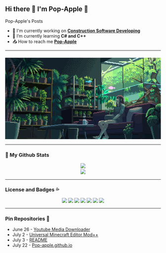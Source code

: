 ## Hi there 👋 I'm Pop-Apple 🍎 

Pop-Apple's Posts

* 🔭 I'm currently working on **[Construction Software Developing](https://github.com/Pop-Apple/Pop-Apple/blob/main/image/Construction_Formulation_Calculator.png?raw=true)**
* 🌱 I’m currently learning **C# and C++**
* 📤 How to reach me **[Pop-Apple](https://github.com/Pop-Apple)**

---

### 

<p align="center"> 
  <img src="https://github.com/Pop-Apple/Pop-Apple/blob/main/image/CafeTime.gif?raw=true" />
</p>

---

### 👀 My Github Stats
<p align=center>

<img src="https://github-readme-stats.vercel.app/api?username=Pop-Apple&show_icons=true&theme=nord">
<br>
<img src="https://github-readme-stats.vercel.app/api/top-langs/?username=Pop-Apple&layout=compact&theme=nord">

</p>

---

### License and Badges 💦
<p align=center>
  <img src="https://img.shields.io/badge/c%23-%23239120.svg?style=for-the-badge&logo=c-sharp&logoColor=white">
  <img src="https://img.shields.io/badge/c++-%2300599C.svg?style=for-the-badge&logo=c%2B%2B&logoColor=white">
  <img src="https://img.shields.io/badge/html5-%23E34F26.svg?style=for-the-badge&logo=html5&logoColor=white">
  <img src="https://img.shields.io/badge/python-3670A0?style=for-the-badge&logo=python&logoColor=ffdd54">
  <img src="https://img.shields.io/badge/javascript-%23323330.svg?style=for-the-badge&logo=javascript&logoColor=%23F7DF1E">
  <img src="https://img.shields.io/badge/Wii%20U-8B8B8B?style=for-the-badge&logo=wiiu&logoColor=white">
  <img src="https://img.shields.io/badge/Switch-E60012?style=for-the-badge&logo=nintendo-switch&logoColor=white">
</p>

---

### Pin Repositories 👑

* June 26 - [Youtube Media Downloader](https://github.com/Pop-Apple/Youtube-Media-Downloader)
* July 2 - [Universal Minecraft Editor Mod++](https://github.com/Pop-Apple/Universal-MC-Editor-Mod-Plus)
* July 3 - [README](https://github.com/Pop-Apple/Pop-Apple) 
* July 22 - [Pop-apple.github.io](https://github.com/Pop-Apple?tab=repositories)
